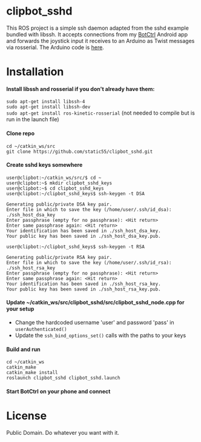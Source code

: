 # clipbot_sshd
This ROS project is a simple ssh daemon adapted from the sshd example bundled with libssh. It accepts connections from my <a href="https://github.com/static55/BotCtrl">BotCtrl</a> Android app and forwards the joystick input it receives to an Arduino as Twist messages via rosserial. The Arduino code is <a href="https://github.com/static55/clipbot_arduino">here</a>.

# Installation

#### Install libssh and rosserial if you don't already have them:

`sudo apt-get install libssh-4`<br>
`sudo apt-get install libssh-dev`<br>
`sudo apt-get install ros-kinetic-rosserial` (not needed to compile but is run in the launch file)

#### Clone repo

`cd ~/catkin_ws/src`<br>
`git clone https://github.com/static55/clipbot_sshd.git`

#### Create sshd keys somewhere

`user@clipbot:~/catkin_ws/src/$ cd ~`<br>
`user@clipbot:~$ mkdir clipbot_sshd_keys`<br>
`user@clipbot:~$ cd clipbot_sshd_keys`<br>
`user@clipbot:~/clipbot_sshd_keys$ ssh-keygen -t DSA`<br>

```
Generating public/private DSA key pair.
Enter file in which to save the key (/home/user/.ssh/id_dsa): ./ssh_host_dsa_key
Enter passphrase (empty for no passphrase): <Hit return>
Enter same passphrase again: <Hit return>
Your identification has been saved in ./ssh_host_dsa_key.
Your public key has been saved in ./ssh_host_dsa_key.pub.
```

`user@clipbot:~/clipbot_sshd_keys$ ssh-keygen -t RSA`<br>

```
Generating public/private RSA key pair.
Enter file in which to save the key (/home/user/.ssh/id_rsa): ./ssh_host_rsa_key
Enter passphrase (empty for no passphrase): <Hit return>
Enter same passphrase again: <Hit return>
Your identification has been saved in ./ssh_host_rsa_key.
Your public key has been saved in ./ssh_host_rsa_key.pub.
```

#### Update ~/catkin_ws/src/clipbot_sshd/src/clipbot_sshd_node.cpp for your setup

* Change the hardcoded username 'user' and password 'pass' in `userAuthenticated()`
* Update the `ssh_bind_options_set()` calls with the paths to your keys

#### Build and run

`cd ~/catkin_ws`<br>
`catkin_make`<br>
`catkin_make install`<br>
`roslaunch clipbot_sshd clipbot_sshd.launch`

#### Start BotCtrl on your phone and connect

# License

Public Domain. Do whatever you want with it.
